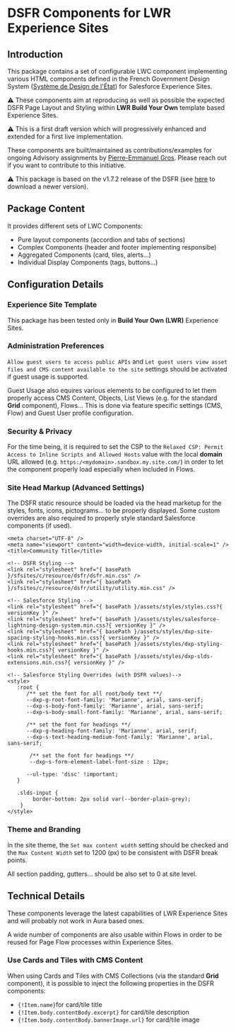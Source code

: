 # **DSFR** Components for LWR Experience Sites

## Introduction

This package contains a set of configurable  LWC component implementing various
HTML components defined in the French Government Design System
([Système de Design de l'État](https://www.systeme-de-design.gouv.fr/))
for Salesforce Experience Sites.

⚠️ These components aim at reproducing as well as possible the expected DSFR Page 
Layout and Styling within **LWR Build Your Own** template based Experience Sites.   

⚠️ This is a first draft version which will progressively enhanced and extended
for a first live implementation.

These components are built/maintained as contributions/examples for ongoing Advisory assignments by 
[Pierre-Emmanuel Gros](https://github.com/pegros). Please reach out if you want to contribute to
this initiative.

⚠️ This package is based on the v1.7.2 release of the DSFR (see [here](https://www.systeme-de-design.gouv.fr/comment-utiliser-le-dsfr/developpeurs/prise-en-main-du-dsfr) to download a newer version).

## Package Content

It provides different sets of LWC Components:
* Pure layout components (accordion and tabs of sections)
* Complex Components (header and footer implementing responsibe)
* Aggregated Components (card, tiles, alerts...)
* Individual Display Components (tags, buttons...)

## Configuration Details

### Experience Site Template

This package has been tested only in **Build Your Own (LWR)**
Experience Sites.

### Administration Preferences

`Àllow guest users to access public APIs` and
`Let guest users view asset files and CMS content available to the site`
settings should be activated if guest usage is supported.

Guest Usage also equires various elements to be configured to let them
properly access CMS Content, Objects, List Views (e.g. for the standard
**Grid** component), Flows... This is done via feature specific settings
(CMS, Flow) and Guest User profile configuration.

### Security & Privacy

For the time being, it is required to set the CSP to the
`Relaxed CSP: Permit Access to Inline Scripts and Allowed Hosts` value
with the local **domain** URL allowed (e.g. `https:/<mydomain>.sandbox.my.site.com/`)
in order to let the component properly load especially when included in Flows.

### Site Head Markup (Advanced Settings)

The DSFR static resource should be loaded via the head marketup for the styles, fonts, icons,
pictograms... to be properly displayed. Some custom overrides are also required to properly
style standard Salesforce components (if used).

```
<meta charset="UTF-8" />
<meta name="viewport" content="width=device-width, initial-scale=1" />
<title>Community Title</title>

<!-- DSFR Styling -->
<link rel="stylesheet" href="{ basePath }/sfsites/c/resource/dsfr/dsfr.min.css" />
<link rel="stylesheet" href="{ basePath }/sfsites/c/resource/dsfr/utility/utility.min.css" />

<!-- Salesforce Styling -->
<link rel="stylesheet" href="{ basePath }/assets/styles/styles.css?{ versionKey }" />
<link rel="stylesheet" href="{ basePath }/assets/styles/salesforce-lightning-design-system.min.css?{ versionKey }" />
<link rel="stylesheet" href="{ basePath }/assets/styles/dxp-site-spacing-styling-hooks.min.css?{ versionKey }" />
<link rel="stylesheet" href="{ basePath }/assets/styles/dxp-styling-hooks.min.css?{ versionKey }" />
<link rel="stylesheet" href="{ basePath }/assets/styles/dxp-slds-extensions.min.css?{ versionKey }" />

<!-- Salesforce Styling Overrides (with DSFR values)-->
<style>
   :root {
      /** set the font for all root/body text **/
      --dxp-g-root-font-family: 'Marianne', arial, sans-serif;
      --dxp-s-body-font-family: 'Marianne', arial, sans-serif;
      --dxp-s-body-small-font-family: 'Marianne', arial, sans-serif;

      /** set the font for headings **/
      --dxp-g-heading-font-family: 'Marianne', arial, serif;
      --dxp-s-text-heading-medium-font-family: 'Marianne', arial, sans-serif;

       /** set the font for headings **/
       --dxp-s-form-element-label-font-size : 12px;
       
	  --ul-type: 'disc' !important;
   }

   .slds-input {
        border-bottom: 2px solid var(--border-plain-grey);
    }
</style>
```

### Theme and Branding

In the site theme, the `Set max content width` setting should be checked and the
`Max Content Width` set to 1200 (px) to be consistent with DSFR break points.

All section padding, gutters... should be also set to 0 at site level.

## Technical Details

These components leverage the latest capabilities of LWR Experience Sites and will probably not
work in Aura based ones.

A wide number of components are also usable within Flows in order to be reused for 
Page Flow processes within Experience Sites.

### Use Cards and Tiles with CMS Content

When using Cards and Tiles with CMS Collections (via the standard **Grid** component), it is possible 
to inject the following properties in the DSFR components:
* `{!Item.name}`for card/tile title
* `{!Item.body.contentBody.excerpt}` for card/tile description
* `{!Item.body.contentBody.bannerImage.url}` for card/tile image
